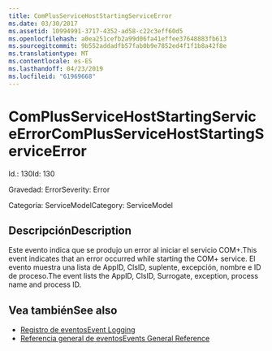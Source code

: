 ```yaml
---
title: ComPlusServiceHostStartingServiceError
ms.date: 03/30/2017
ms.assetid: 10994991-3717-4352-ad58-c22c3eff60d5
ms.openlocfilehash: a0ea251cefb2a99d06fa41effee37648883fb613
ms.sourcegitcommit: 9b552addadfb57fab0b9e7852ed4f1f1b8a42f8e
ms.translationtype: MT
ms.contentlocale: es-ES
ms.lasthandoff: 04/23/2019
ms.locfileid: "61969668"
---
```

# <a name="complusservicehoststartingserviceerror"></a><span data-ttu-id="279ea-102">ComPlusServiceHostStartingServiceError</span><span class="sxs-lookup"><span data-stu-id="279ea-102">ComPlusServiceHostStartingServiceError</span></span>
<span data-ttu-id="279ea-103">Id.: 130</span><span class="sxs-lookup"><span data-stu-id="279ea-103">Id: 130</span></span>  
  
 <span data-ttu-id="279ea-104">Gravedad: Error</span><span class="sxs-lookup"><span data-stu-id="279ea-104">Severity: Error</span></span>  
  
 <span data-ttu-id="279ea-105">Categoría: ServiceModel</span><span class="sxs-lookup"><span data-stu-id="279ea-105">Category: ServiceModel</span></span>  
  
## <a name="description"></a><span data-ttu-id="279ea-106">Descripción</span><span class="sxs-lookup"><span data-stu-id="279ea-106">Description</span></span>  
 <span data-ttu-id="279ea-107">Este evento indica que se produjo un error al iniciar el servicio COM+.</span><span class="sxs-lookup"><span data-stu-id="279ea-107">This event indicates that an error occurred while starting the COM+ service.</span></span> <span data-ttu-id="279ea-108">El evento muestra una lista de AppID, ClsID, suplente, excepción, nombre e ID de proceso.</span><span class="sxs-lookup"><span data-stu-id="279ea-108">The event lists the AppID, ClsID, Surrogate, exception, process name and process ID.</span></span>  
  
## <a name="see-also"></a><span data-ttu-id="279ea-109">Vea también</span><span class="sxs-lookup"><span data-stu-id="279ea-109">See also</span></span>

- [<span data-ttu-id="279ea-110">Registro de eventos</span><span class="sxs-lookup"><span data-stu-id="279ea-110">Event Logging</span></span>](../../../../../docs/framework/wcf/diagnostics/event-logging/index.md)
- [<span data-ttu-id="279ea-111">Referencia general de eventos</span><span class="sxs-lookup"><span data-stu-id="279ea-111">Events General Reference</span></span>](../../../../../docs/framework/wcf/diagnostics/event-logging/events-general-reference.md)
